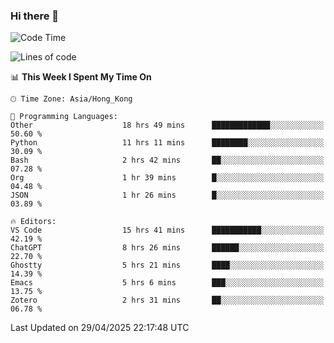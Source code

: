 ### Hi there 👋

<!--
**nicehiro/nicehiro** is a ✨ _special_ ✨ repository because its `README.md` (this file) appears on your GitHub profile.

Here are some ideas to get you started:

- 🔭 I’m currently working on ...
- 🌱 I’m currently learning ...
- 👯 I’m looking to collaborate on ...
- 🤔 I’m looking for help with ...
- 💬 Ask me about ...
- 📫 How to reach me: ...
- 😄 Pronouns: ...
- ⚡ Fun fact: ...
-->

<!--START_SECTION:waka-->
![Code Time](http://img.shields.io/badge/Code%20Time-602%20hrs%2057%20mins-blue)

![Lines of code](https://img.shields.io/badge/From%20Hello%20World%20I%27ve%20Written-1.7%20million%20lines%20of%20code-blue)

📊 **This Week I Spent My Time On** 

```text
🕑︎ Time Zone: Asia/Hong_Kong

💬 Programming Languages: 
Other                    18 hrs 49 mins      █████████████░░░░░░░░░░░░   50.60 % 
Python                   11 hrs 11 mins      ████████░░░░░░░░░░░░░░░░░   30.09 % 
Bash                     2 hrs 42 mins       ██░░░░░░░░░░░░░░░░░░░░░░░   07.28 % 
Org                      1 hr 39 mins        █░░░░░░░░░░░░░░░░░░░░░░░░   04.48 % 
JSON                     1 hr 26 mins        █░░░░░░░░░░░░░░░░░░░░░░░░   03.89 % 

🔥 Editors: 
VS Code                  15 hrs 41 mins      ███████████░░░░░░░░░░░░░░   42.19 % 
ChatGPT                  8 hrs 26 mins       ██████░░░░░░░░░░░░░░░░░░░   22.70 % 
Ghostty                  5 hrs 21 mins       ████░░░░░░░░░░░░░░░░░░░░░   14.39 % 
Emacs                    5 hrs 6 mins        ███░░░░░░░░░░░░░░░░░░░░░░   13.75 % 
Zotero                   2 hrs 31 mins       ██░░░░░░░░░░░░░░░░░░░░░░░   06.78 % 
```


 Last Updated on 29/04/2025 22:17:48 UTC
<!--END_SECTION:waka-->
